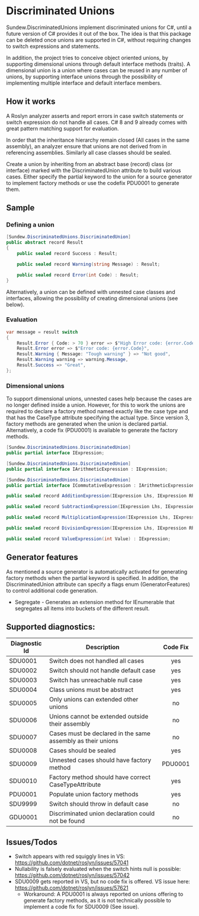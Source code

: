 # Discriminated Unions

Sundew.DiscriminatedUnions implement discriminated unions for C#, until a future version of C# provides it out of the box.
The idea is that this package can be deleted once unions are supported in C#, without requiring changes to switch expressions and statements.

In addition, the project tries to conceive object oriented unions, by supporting dimensional unions through default interface methods (traits).
A dimensional union is a union where cases can be reused in any number of unions, by supporting interface unions through the possibility of implementing multiple interface and default interface members.

## How it works
A Roslyn analyzer asserts and report errors in case switch statements or switch expression do not handle all cases.
C# 8 and 9 already comes with great pattern matching support for evaluation.

In order that the inheritance hierarchy remain closed (All cases in the same assembly), an analyzer ensure that unions are not derived from in referencing assemblies.
Similarly all case classes should be sealed.

Create a union by inheriting from an abstract base (record) class (or interface) marked with the DiscriminatedUnion attribute to build various cases.
Either specify the partial keyword to the union for a source generator to implement factory methods or use the codefix PDU0001 to generate them.

## Sample
### Defining a union
```csharp
[Sundew.DiscriminatedUnions.DiscriminatedUnion]
public abstract record Result
{
    public sealed record Success : Result;

    public sealed record Warning(string Message) : Result;

    public sealed record Error(int Code) : Result;
}
```
Alternatively, a union can be defined with unnested case classes and interfaces, allowing the possibility of creating dimensional unions (see below).

### Evaluation
```csharp
var message = result switch
{
    Result.Error { Code: > 70 } error => $"High Error code: {error.Code}",
    Result.Error error => $"Error code: {error.Code}",
    Result.Warning { Message: "Tough warning" } => "Not good",
    Result.Warning warning => warning.Message,
    Result.Success => "Great",
};
```

### Dimensional unions
To support dimensional unions, unnested cases help because the cases are no longer defined inside a union. However, for this to work the unions are required to declare a factory method named exactly like the case type and that has the CaseType attribute specifying the actual type. Since version 3, factory methods are generated when the union is declared partial. Alternatively, a code fix (PDU0001) is available to generate the factory methods. 

```csharp
[Sundew.DiscriminatedUnions.DiscriminatedUnion]
public partial interface IExpression;

[Sundew.DiscriminatedUnions.DiscriminatedUnion]
public partial interface IArithmeticExpression : IExpression;

[Sundew.DiscriminatedUnions.DiscriminatedUnion]
public partial interface ICommutativeExpression : IArithmeticExpression;

public sealed record AdditionExpression(IExpression Lhs, IExpression Rhs) : ICommutativeExpression;

public sealed record SubtractionExpression(IExpression Lhs, IExpression Rhs) : IArithmeticExpression;

public sealed record MultiplicationExpression(IExpression Lhs, IExpression Rhs) : ICommutativeExpression;

public sealed record DivisionExpression(IExpression Lhs, IExpression Rhs) : IArithmeticExpression;

public sealed record ValueExpression(int Value) : IExpression;
```

## Generator features
As mentioned a source generator is automatically activated for generating factory methods when the partial keyword is specified.
In addition, the DiscriminatedUnion attribute can specify a flags enum (GeneratorFeatures) to control additional code generation.

* Segregate - Generates an extension method for IEnumerable<Union> that segregates all items into buckets of the different result.

## Supported diagnostics:
| Diagnostic Id | Description                                                            | Code Fix  |
| ------------- | ---------------------------------------------------------------------- | :-------: |
| SDU0001       | Switch does not handled all cases                                      |   yes     |
| SDU0002       | Switch should not handle default case                                  |   yes     |
| SDU0003       | Switch has unreachable null case                                       |   yes     |
| SDU0004       | Class unions must be abstract                                          |   yes     |
| SDU0005       | Only unions can extended other unions                                  |   no      |
| SDU0006       | Unions cannot be extended outside their assembly                       |   no      |
| SDU0007       | Cases must be declared in the same assembly as their unions            |   no      |
| SDU0008       | Cases should be sealed                                                 |   yes     |
| SDU0009       | Unnested cases should have factory method                              |   PDU0001 |
| SDU0010       | Factory method should have correct CaseTypeAttribute                   |   yes     |
| PDU0001       | Populate union factory methods                                         |   yes     |
| SDU9999       | Switch should throw in default case                                    |   no      |
| GDU0001       | Discriminated union declaration could not be found                     |   no      |

## Issues/Todos
* Switch appears with red squiggly lines in VS: https://github.com/dotnet/roslyn/issues/57041
* Nullability is falsely evaluated when the switch hints null is possible: https://github.com/dotnet/roslyn/issues/57042
* SDU0009 gets reported in VS, but no code fix is offered. VS issue here: https://github.com/dotnet/roslyn/issues/57621
  * Workaround: A PDU0001 is always reported on unions offering to generate factory methods, as it is not technically possible to implement a code fix for SDU0009 (See issue).
